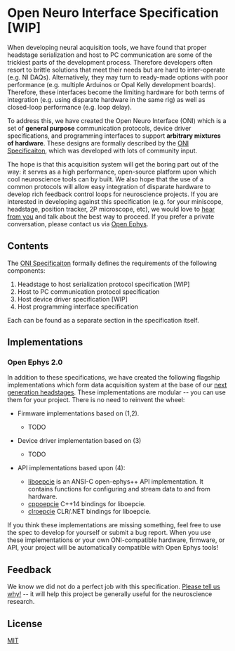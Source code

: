 # Open Neuro Interface Specification [WIP]

When developing neural acquisition tools, we have found that proper headstage
serialization and host to PC communication are some of the trickiest parts of
the development process. Therefore developers often resort to brittle solutions
that meet their needs but are hard to inter-operate (e.g. NI DAQs).
Alternatively, they may turn to ready-made options with poor performance (e.g.
multiple Arduinos or Opal Kelly development boards). Therefore, these
interfaces become the limiting hardware for both terms of integration (e.g.
using disparate hardware in the same rig)  as well as closed-loop performance
(e.g. loop delay).

To address this, we have created the Open Neuro Interface (ONI) which is a set
of __general purpose__ communication protocols, device driver specifications,
and programming interfaces to support __arbitrary mixtures of hardware__. These
designs are formally described by the [ONI Specificaiton](spec.pdf), which was
developed with lots of community input.

The hope is that this acquisition system will get the boring part out of the
way: it serves as a high performance, open-source platform upon which cool
neuroscience tools can by built. We also hope that the use of a common
protocols will allow easy integration of disparate hardware to develop rich
feedback control loops for neuroscience projects. If you are interested in
developing against this specification (e.g. for your miniscope, headstage,
position tracker, 2P microscope, etc), we would love to [hear from
you](https://gitter.im/open-ephys-pcie/Lobby) and talk about the best way to
proceed. If you prefer a private conversation, please contact us via [Open
Ephys](http://www.open-ephys.org/contact/).

## Contents
The [ONI Specificaiton](spec.pdf) formally defines the requirements of the
following components:

1. Headstage to host serialization protocol specification [WIP]
1. Host to PC communication protocol specification
1. Host device driver specification [WIP]
1. Host programming interface specification

Each can be found as a separate section in the specification itself.

## Implementations

### Open Ephys 2.0
In addition to these specifications, we have created the following flagship
implementations which form data acquisition system at the base of our [next
generation headstages](../headstage-64). These implementations are modular --
you can use them for your project. There is no need to reinvent the wheel:

- Firmware implementations based on (1,2).
    - TODO

- Device driver implementation based on (3)
    - TODO

- API implementations based upon (4):
    - [liboepcie](../api/liboepcie) is an ANSI-C open-ephys++ API implementation.
    It contains functions for configuring and stream data to and from hardware.
    - [cppoepcie](../api/cppoepcie) C++14 bindings for liboepcie.
    - [clroepcie](../api/clroepcie) CLR/.NET bindings for liboepcie.

If you think these implementations are missing something, feel free to use the
spec to develop for yourself or submit a bug report. When you use these
implementations or your own ONI-compatible hardware, firmware, or API, your
project will be automatically compatible with Open Ephys tools!

## Feedback
We know we did not do a perfect job with this specification. [Please tell us
why!](https://gitter.im/open-ephys-pcie/Lobby) -- it will help this project be
generally useful for the neuroscience research.

## License
[MIT](https://en.wikipedia.org/wiki/MIT_License)
